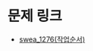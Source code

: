 # 문제 링크

- [swea_1276(작업순서)](https://swexpertacademy.com/main/code/problem/problemDetail.do?problemLevel=6&contestProbId=AV18TrIqIwUCFAZN&categoryId=AV18TrIqIwUCFAZN&categoryType=CODE&problemTitle=1267&orderBy=FIRST_REG_DATETIME&selectCodeLang=ALL&select-1=6&pageSize=10&pageIndex=1)

